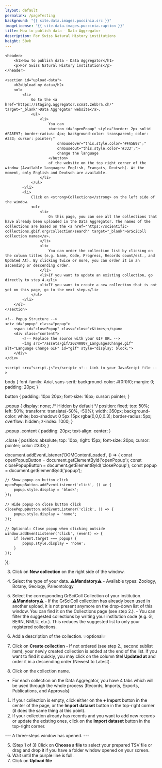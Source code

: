 ```yaml
---
layout: default
permalink: /pageTesting
background: "{{ site.data.images.puccinia‎.src }}"
imageLicense: "{{ site.data.images.puccinia‎.caption }}"
title: How to publish data - Data Aggregator
description: For Swiss Natural History institutions
height: 50vh
---
```


<html lang="en">

<head>
    <meta charset="UTF-8">
    <meta name="viewport" content="width=device-width, initial-scale=1.0">
    <link rel="stylesheet" href="styles.css"> <!-- Link to your CSS file -->
    <title>How to publish data - Data Aggregator</title>
</head>

<body>

    <header>
        <h1>How to publish data - Data Aggregator</h1>
        <p>For Swiss Natural History institutions</p>
    </header>

    <section id="upload-data">
        <h2>Upload my data</h2>
        <ol>
            <li>
                Go to the <a href="https://staging.aggregator.scnat.zebbra.ch/" target="_blank">Data Aggregator website</a>.
                <ul>
                    <li>
                        You can 
                        <button id="openPopup" style="border: 2px solid #FA5E97; border-radius: 4px; background-color: transparent; color: #333; cursor: pointer;"
                            onmouseover="this.style.color='#FA5E97';"
                            onmouseout="this.style.color='#333';">
                            change the language
                        </button> 
                        of the website on the top right corner of the window (Available languages: English, Français, Deutsch). At the moment, only English and Deutsch are available.
                    </li>
                </ul>
            </li>
            <li>
                Click on <strong>Collections</strong> on the left side of the window.
                <ul>
                    <li>
                        On this page, you can see all the collections that have already been uploaded in the Data Aggregator. The names of the collections are based on the <a href="https://scientific-collections.gbif.org/collection/search" target="_blank">GrSciColl collection names</a>.
                    </li>
                    <li>
                        You can order the collection list by clicking on the column titles (e.g. Name, Code, Progress, Records count/est., and Updated At). By clicking twice or more, you can order it in an ascending or descending order.
                    </li>
                    <li>If you want to update an existing collection, go directly to step 4.</li>
                    <li>If you want to create a new collection that is not yet on this page, go to the next step.</li>
                </ul>
            </li>
        </ol>
    </section>

    <!-- Popup Structure -->
    <div id="popup" class="popup">
        <span id="closePopup" class="close">&times;</span>
        <div class="content">
            <!-- Replace the source with your GIF URL -->
            <img src="/assets/gif/20240807_LanguagesChange.gif" alt="Language Change GIF" id="gif" style="display: block;">
        </div>
    </div>

    <script src="script.js"></script> <!-- Link to your JavaScript file -->

</body>

</html>

body {
    font-family: Arial, sans-serif;
    background-color: #f0f0f0;
    margin: 0;
    padding: 20px;
}

button {
    padding: 10px 20px;
    font-size: 16px;
    cursor: pointer;
}

.popup {
    display: none; /* Hidden by default */
    position: fixed;
    top: 50%;
    left: 50%;
    transform: translate(-50%, -50%);
    width: 350px;
    background-color: white;
    box-shadow: 0 5px 15px rgba(0,0,0,0.3);
    border-radius: 5px;
    overflow: hidden;
    z-index: 1000;
}

.popup .content {
    padding: 20px;
    text-align: center;
}

.close {
    position: absolute;
    top: 10px;
    right: 15px;
    font-size: 20px;
    cursor: pointer;
    color: #333;
}

document.addEventListener('DOMContentLoaded', () => {
    const openPopupButton = document.getElementById('openPopup');
    const closePopupButton = document.getElementById('closePopup');
    const popup = document.getElementById('popup');

    // Show popup on button click
    openPopupButton.addEventListener('click', () => {
        popup.style.display = 'block';
    });

    // Hide popup on close button click
    closePopupButton.addEventListener('click', () => {
        popup.style.display = 'none';
    });

    // Optional: Close popup when clicking outside
    window.addEventListener('click', (event) => {
        if (event.target === popup) {
            popup.style.display = 'none';
        }
    });
});


3. Click on **New collection** on the right side of the window.
  1. Select the type of your data. ⚠️**Mandatory**⚠️
    - Available types: Zoology, Botany, Geology, Paleontology
  2. Select the corresponding GrSciColl Collection of your institution. ⚠️**Mandatory**⚠️
    - If the GrSciColl collection has already been used in another upload, it is not present anymore on the drop-down list of this window. You can find it on the Collections page (see step 2.).
    - You can filter the suggested collections by writing your institution code (e.g. G, BERN, NMLU, etc.). This reduces the suggested list to only your registered collections.
  3. Add a description of the collection. 💡optional💡
  4. Click on **Create collection**
    - If not ordered (see step 2., second sublist item), your newly created collection is added at the end of the list. If you want to find it quickly, you may click on the column titel **Updated at** and order it in a descending order (Newest to Latest).

4. Click on the collection name.
  - For each collection on the Data Aggregator, you have 4 tabs which will be used through the whole process (Records, Imports, Exports, Publications, and Approvals)
  1. If your collection is empty, click either on the **+ Import** button in the center of the page, or the **Import dataset** button in the top-right corner (it does the same thing at this point).
  2. If your collection already has records and you want to add new records or update the existing ones, click on the **Import dataset** button in the top-right corner.

--- A three-steps window has opened. ---

5. (Step 1 of 3) Click on **Choose a file** to select your prepared TSV file or drag and drop it if you have a folder window opened on your screen.
  1. Wait until the purple line is full.
  2. Click on **Upload file**
